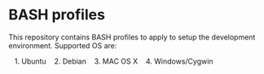 
# BASH profiles #

This repository contains BASH profiles to apply to setup the development environment.
Supported OS are:

    1. Ubuntu
    2. Debian
    3. MAC OS X
    4. Windows/Cygwin




